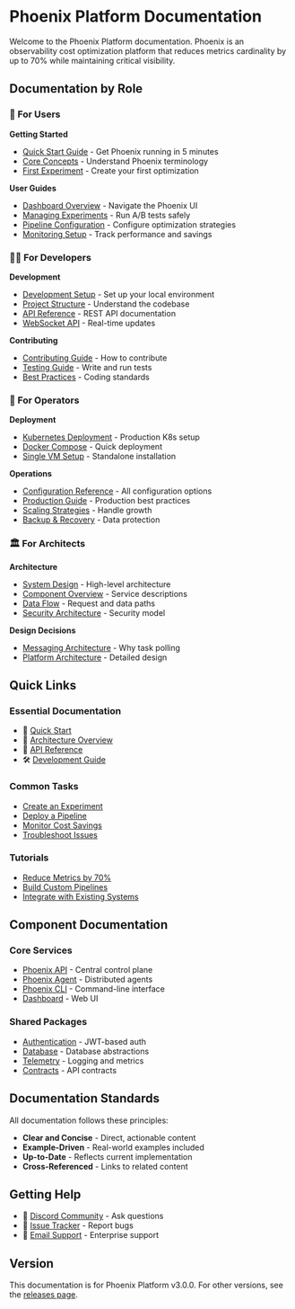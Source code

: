 # Phoenix Platform Documentation

Welcome to the Phoenix Platform documentation. Phoenix is an observability cost optimization platform that reduces metrics cardinality by up to 70% while maintaining critical visibility.

## Documentation by Role

### 👤 For Users

**Getting Started**
- [Quick Start Guide](../QUICKSTART.md) - Get Phoenix running in 5 minutes
- [Core Concepts](getting-started/concepts.md) - Understand Phoenix terminology
- [First Experiment](getting-started/first-experiment.md) - Create your first optimization

**User Guides**
- [Dashboard Overview](user-guide/dashboard.md) - Navigate the Phoenix UI
- [Managing Experiments](user-guide/experiments.md) - Run A/B tests safely
- [Pipeline Configuration](user-guide/pipelines.md) - Configure optimization strategies
- [Monitoring Setup](user-guide/monitoring.md) - Track performance and savings

### 👨‍💻 For Developers

**Development**
- [Development Setup](../DEVELOPMENT_GUIDE.md) - Set up your local environment
- [Project Structure](developer-guide/project-structure.md) - Understand the codebase
- [API Reference](api/rest-api.md) - REST API documentation
- [WebSocket API](api/websocket-api.md) - Real-time updates

**Contributing**
- [Contributing Guide](../CONTRIBUTING.md) - How to contribute
- [Testing Guide](developer-guide/testing.md) - Write and run tests
- [Best Practices](developer-guide/best-practices.md) - Coding standards

### 🔧 For Operators

**Deployment**
- [Kubernetes Deployment](operations/deployment/kubernetes.md) - Production K8s setup
- [Docker Compose](operations/deployment/docker-compose.md) - Quick deployment
- [Single VM Setup](operations/deployment/single-vm.md) - Standalone installation

**Operations**
- [Configuration Reference](operations/configuration.md) - All configuration options
- [Production Guide](operations/OPERATIONS_GUIDE_COMPLETE.md) - Production best practices
- [Scaling Strategies](operations/scaling.md) - Handle growth
- [Backup & Recovery](operations/backup-recovery.md) - Data protection

### 🏛️ For Architects

**Architecture**
- [System Design](architecture/system-design.md) - High-level architecture
- [Component Overview](architecture/components.md) - Service descriptions
- [Data Flow](architecture/data-flow.md) - Request and data paths
- [Security Architecture](architecture/security.md) - Security model

**Design Decisions**
- [Messaging Architecture](architecture/MESSAGING_DECISION.md) - Why task polling
- [Platform Architecture](architecture/PLATFORM_ARCHITECTURE.md) - Detailed design

## Quick Links

### Essential Documentation
- 🚀 [Quick Start](../QUICKSTART.md)
- 📖 [Architecture Overview](architecture/system-design.md)
- 🔌 [API Reference](api/rest-api.md)
- 🛠️ [Development Guide](../DEVELOPMENT_GUIDE.md)

### Common Tasks
- [Create an Experiment](user-guide/experiments.md#creating-experiments)
- [Deploy a Pipeline](user-guide/pipelines.md#deployment)
- [Monitor Cost Savings](user-guide/monitoring.md#cost-tracking)
- [Troubleshoot Issues](user-guide/troubleshooting.md)

### Tutorials
- [Reduce Metrics by 70%](tutorials/reduce-cardinality.md)
- [Build Custom Pipelines](tutorials/custom-pipelines.md)
- [Integrate with Existing Systems](tutorials/integration-guide.md)

## Component Documentation

### Core Services
- [Phoenix API](../projects/phoenix-api/README.md) - Central control plane
- [Phoenix Agent](../projects/phoenix-agent/README.md) - Distributed agents
- [Phoenix CLI](../projects/phoenix-cli/README.md) - Command-line interface
- [Dashboard](../projects/dashboard/README.md) - Web UI

### Shared Packages
- [Authentication](../pkg/auth/) - JWT-based auth
- [Database](../pkg/database/) - Database abstractions
- [Telemetry](../pkg/telemetry/) - Logging and metrics
- [Contracts](../pkg/contracts/) - API contracts

## Documentation Standards

All documentation follows these principles:
- **Clear and Concise** - Direct, actionable content
- **Example-Driven** - Real-world examples included
- **Up-to-Date** - Reflects current implementation
- **Cross-Referenced** - Links to related content

## Getting Help

- 💬 [Discord Community](https://discord.gg/phoenix) - Ask questions
- 🐛 [Issue Tracker](https://github.com/phoenix/platform/issues) - Report bugs
- 📧 [Email Support](mailto:support@phoenix.io) - Enterprise support

## Version

This documentation is for Phoenix Platform v3.0.0. For other versions, see the [releases page](https://github.com/phoenix/platform/releases).